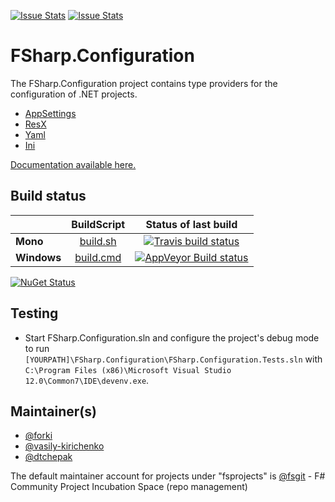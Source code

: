 [![Issue Stats](http://issuestats.com/github/fsprojects/FSharp.Configuration/badge/issue)](http://issuestats.com/github/fsprojects/FSharp.Configuration)
[![Issue Stats](http://issuestats.com/github/fsprojects/FSharp.Configuration/badge/pr)](http://issuestats.com/github/fsprojects/FSharp.Configuration)

FSharp.Configuration
===========================

The FSharp.Configuration project contains type providers for the configuration of .NET projects.

* [AppSettings](http://fsprojects.github.io/FSharp.Configuration/AppSettingsProvider.html)
* [ResX](http://fsprojects.github.io/FSharp.Configuration/ResXProvider.html)
* [Yaml](http://fsprojects.github.io/FSharp.Configuration/YamlProvider.html)
* [Ini](http://fsprojects.github.io/FSharp.Configuration/IniTypeProvider.html)

<a href="http://fsprojects.github.io/FSharp.Configuration" target="_blank">Documentation available here.</a>

## Build status

|  |  BuildScript | Status of last build |
| :------ | :------: | :------: |
| **Mono** | [build.sh](https://github.com/fsprojects/FSharp.Configuration/blob/master/build.sh) | [![Travis build status](https://travis-ci.org/fsprojects/FSharp.Configuration.png)](https://travis-ci.org/fsprojects/FSharp.Configuration) |
| **Windows** | [build.cmd](https://github.com/fsprojects/FSharp.Configuration/blob/master/build.cmd) | [![AppVeyor Build status](https://ci.appveyor.com/api/projects/status/eljpus4w1t7b0jic)](https://ci.appveyor.com/project/vasily-kirichenko/fsharp-configuration) |

[![NuGet Status](http://img.shields.io/nuget/v/FSharp.Configuration.svg?style=flat)](https://www.nuget.org/packages/FSharp.Configuration/)

## Testing

* Start FSharp.Configuration.sln and configure the project's debug mode to run `[YOURPATH]\FSharp.Configuration\FSharp.Configuration.Tests.sln` with `C:\Program Files (x86)\Microsoft Visual Studio 12.0\Common7\IDE\devenv.exe`.
 

## Maintainer(s)

- [@forki](https://github.com/forki)
- [@vasily-kirichenko](https://github.com/vasily-kirichenko)
- [@dtchepak](https://github.com/dtchepak)

The default maintainer account for projects under "fsprojects" is [@fsgit](https://github.com/fsgit) - F# Community Project Incubation Space (repo management)
